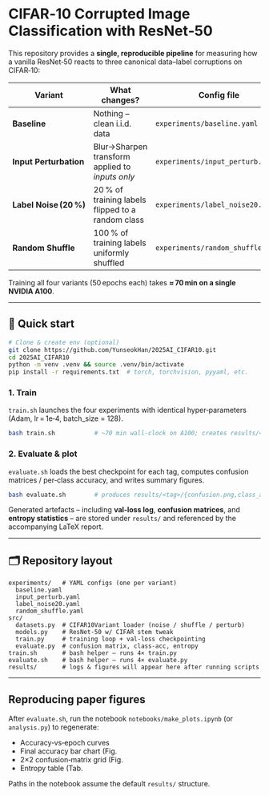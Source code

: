 # CIFAR‑10 Corrupted Image Classification with ResNet‑50

This repository provides a **single, reproducible pipeline** for measuring how a vanilla ResNet‑50 reacts to three canonical data–label corruptions on CIFAR‑10:

| Variant                | What changes?                                     | Config file                       |
| ---------------------- | ------------------------------------------------- | --------------------------------- |
| **Baseline**           | Nothing – clean i.i.d. data                       | `experiments/baseline.yaml`       |
| **Input Perturbation** | Blur→Sharpen transform applied to *inputs only*   | `experiments/input_perturb.yaml`  |
| **Label Noise (20 %)** | 20 % of training labels flipped to a random class | `experiments/label_noise20.yaml`  |
| **Random Shuffle**     | 100 % of training labels uniformly shuffled       | `experiments/random_shuffle.yaml` |

Training all four variants (50 epochs each) takes **≈ 70 min on a single NVIDIA A100**.

---

## 📑 Quick start

```bash
# Clone & create env (optional)
git clone https://github.com/YunseokHan/2025AI_CIFAR10.git
cd 2025AI_CIFAR10
python -m venv .venv && source .venv/bin/activate
pip install -r requirements.txt  # torch, torchvision, pyyaml, etc.
```

### 1. Train

`train.sh` launches the four experiments with identical hyper‑parameters (Adam, lr = 1e‑4, batch_size = 128).

```bash
bash train.sh           # ~70 min wall‑clock on A100; creates results/<tag>/
```

### 2. Evaluate & plot

`evaluate.sh` loads the best checkpoint for each tag, computes confusion matrices / per‑class accuracy, and writes summary figures.

```bash
bash evaluate.sh        # produces results/<tag>/{confusion.png,class_acc.csv}
```

Generated artefacts – including **val‑loss log**, **confusion matrices**, and **entropy statistics** – are stored under `results/` and referenced by the accompanying LaTeX report.

---

## 🗂 Repository layout

```
experiments/   # YAML configs (one per variant)
  baseline.yaml
  input_perturb.yaml
  label_noise20.yaml
  random_shuffle.yaml
src/
  datasets.py  # CIFAR10Variant loader (noise / shuffle / perturb)
  models.py    # ResNet‑50 w/ CIFAR stem tweak
  train.py     # training loop + val‑loss checkpointing
  evaluate.py  # confusion matrix, class‑acc, entropy
train.sh       # bash helper – runs 4× train.py
evaluate.sh    # bash helper – runs 4× evaluate.py
results/       # logs & figures will appear here after running scripts
```

---

## Reproducing paper figures

After `evaluate.sh`, run the notebook `notebooks/make_plots.ipynb` (or `analysis.py`) to regenerate:

* Accuracy‑vs‑epoch curves
* Final accuracy bar chart (Fig.
* 2×2 confusion‑matrix grid (Fig.
* Entropy table (Tab.

Paths in the notebook assume the default `results/` structure.
